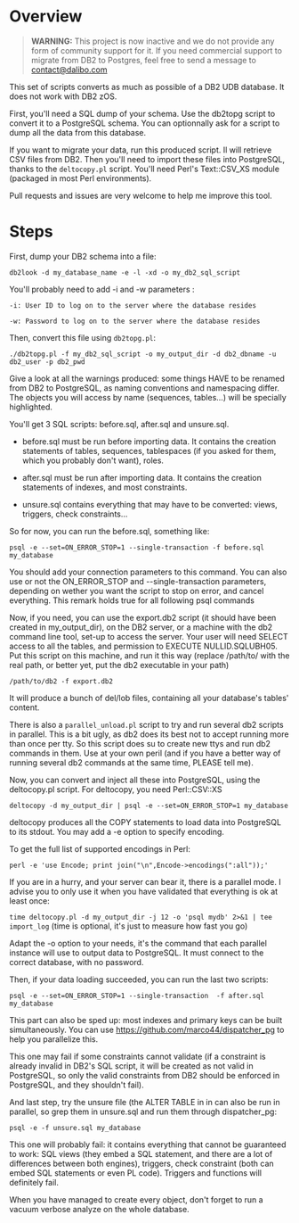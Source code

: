 Overview
========================


> **WARNING:** This project is now inactive and we do not provide any form of 
> community support for it. If you need commercial support to migrate from DB2 
> to Postgres, feel free to send a message to contact@dalibo.com 	

This set of scripts converts as much as possible of a DB2 UDB database. It does not work with DB2 zOS.

First, you'll need a SQL dump of your schema. Use the db2topg script to convert it to a PostgreSQL schema.
You can optionnally ask for a script to dump all the data from this database.

If you want to migrate your data, run this produced script. Il will retrieve CSV files from DB2. Then you'll need 
to import these files into PostgreSQL, thanks to the ``deltocopy.pl`` script. You'll need Perl's Text::CSV_XS module
(packaged in most Perl environments).

Pull requests and issues are very welcome to help me improve this tool.

Steps
========================

First, dump your DB2 schema into a file:

``db2look -d my_database_name -e -l -xd -o my_db2_sql_script``

You'll probably need to add -i and -w parameters :

``-i: User ID to log on to the server where the database resides``

``-w: Password to log on to the server where the database resides``

Then, convert this file using ``db2topg.pl``:

``./db2topg.pl -f my_db2_sql_script -o my_output_dir -d db2_dbname -u db2_user -p db2_pwd``

Give a look at all the warnings produced: some things HAVE to be renamed from DB2 to PostgreSQL, as naming conventions and namespacing differ. The objects you will access by name (sequences, tables…) will be specially highlighted.

You'll get 3 SQL scripts: before.sql, after.sql and unsure.sql.

  * before.sql must be run before importing data. It contains the creation statements of tables, sequences, tablespaces (if you asked for them, which you probably don't want), roles.

  * after.sql must be run after importing data. It contains the creation statements of indexes, and most constraints.

  * unsure.sql contains everything that may have to be converted: views, triggers, check constraints…

So for now, you can run the before.sql, something like:

``psql -e --set=ON_ERROR_STOP=1 --single-transaction -f before.sql my_database``

You should add your connection parameters to this command. You can also use or not the ON_ERROR_STOP and --single-transaction parameters, depending on wether you want the script to stop on error, and cancel everything. This remark holds true for all following psql commands

Now, if you need, you can use the export.db2 script (it should have been created in my_output_dir), on the DB2 server, or a machine with the db2 command line tool, set-up to access the server. Your user will need SELECT access to all the tables, and permission to EXECUTE NULLID.SQLUBH05. Put this script on this machine, and run it this way (replace /path/to/ with the real path, or better yet, put the db2 executable in your path)

``/path/to/db2 -f export.db2``

It will produce a bunch of del/lob files, containing all your database's tables' content.

There is also a ``parallel_unload.pl`` script to try and run several db2 scripts in parallel. This is a bit ugly, as db2 does its best not to accept running more than once per tty. So this script does su to create new ttys and run db2 commands in them. Use at your own peril (and if you have a better way of running several db2 commands at the same time, PLEASE tell me).

Now, you can convert and inject all these into PostgreSQL, using the deltocopy.pl script. For deltocopy, you need Perl::CSV::XS

``deltocopy -d my_output_dir | psql -e --set=ON_ERROR_STOP=1 my_database``

deltocopy produces all the COPY statements to load data into PostgreSQL to its stdout. You may add a -e option to specify encoding.

To get the full list of supported encodings in Perl:

``perl -e 'use Encode; print join("\n",Encode->encodings(":all"));'``

If you are in a hurry, and your server can bear it, there is a parallel mode. I advise you to only use it when you have validated that everything is ok at least once:

``time deltocopy.pl -d my_output_dir -j 12 -o 'psql mydb' 2>&1 | tee import_log`` (time is optional, it's just to measure how fast you go)

Adapt the -o option to your needs, it's the command that each parallel instance will use to output data to PostgreSQL. It must connect to the correct database, with no password.



Then, if your data loading succeeded, you can run the last two scripts:

``psql -e --set=ON_ERROR_STOP=1 --single-transaction  -f after.sql my_database``

This part can also be sped up: most indexes and primary keys can be built simultaneously. You can use https://github.com/marco44/dispatcher_pg to help you parallelize this.

This one may fail if some constraints cannot validate (if a constraint is already invalid in DB2's SQL script, it will be created as not valid in PostgreSQL, so only the valid constraints from DB2 should be enforced in PostgreSQL, and they shouldn't fail).

And last step, try the unsure file (the ALTER TABLE in in can also be run in parallel, so grep them in unsure.sql and run them through dispatcher_pg:

``psql -e -f unsure.sql my_database``

This one will probably fail: it contains everything that cannot be guaranteed to work: SQL views (they embed a SQL statement, and there are a lot of differences between both engines), triggers, check constraint (both can embed SQL statements or even PL code). Triggers and functions will definitely fail.

When you have managed to create every object, don't forget to run a vacuum verbose analyze on the whole database.
